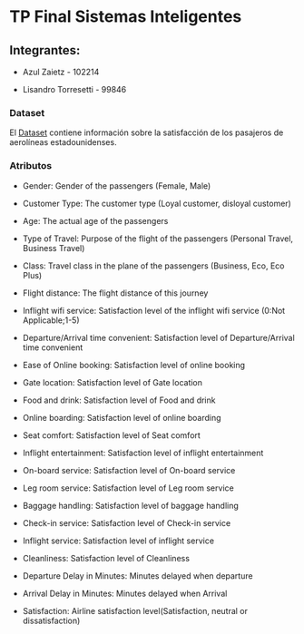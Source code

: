 # TP Final Sistemas Inteligentes

## Integrantes:

+ Azul Zaietz - 102214

+ Lisandro Torresetti - 99846 

### Dataset

El [Dataset](https://www.kaggle.com/datasets/teejmahal20/airline-passenger-satisfaction) contiene información sobre la satisfacción de los pasajeros de aerolíneas estadounidenses.

### Atributos

+ Gender: Gender of the passengers (Female, Male)


+ Customer Type: The customer type (Loyal customer, disloyal customer)


+ Age: The actual age of the passengers


+ Type of Travel: Purpose of the flight of the passengers (Personal Travel, Business Travel)


+ Class: Travel class in the plane of the passengers (Business, Eco, Eco Plus)


+ Flight distance: The flight distance of this journey


+ Inflight wifi service: Satisfaction level of the inflight wifi service (0:Not Applicable;1-5)


+ Departure/Arrival time convenient: Satisfaction level of Departure/Arrival time convenient


+ Ease of Online booking: Satisfaction level of online booking


+ Gate location: Satisfaction level of Gate location


+ Food and drink: Satisfaction level of Food and drink


+ Online boarding: Satisfaction level of online boarding


+ Seat comfort: Satisfaction level of Seat comfort


+ Inflight entertainment: Satisfaction level of inflight entertainment


+ On-board service: Satisfaction level of On-board service


+ Leg room service: Satisfaction level of Leg room service


+ Baggage handling: Satisfaction level of baggage handling


+ Check-in service: Satisfaction level of Check-in service


+ Inflight service: Satisfaction level of inflight service


+ Cleanliness: Satisfaction level of Cleanliness


+ Departure Delay in Minutes: Minutes delayed when departure


+ Arrival Delay in Minutes: Minutes delayed when Arrival


+ Satisfaction: Airline satisfaction level(Satisfaction, neutral or dissatisfaction)
